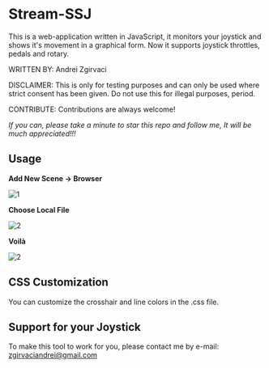 # Stream-SSJ

This is a web-application written in JavaScript, it monitors your joystick and shows it's movement in a graphical form. Now it supports joystick throttles, pedals and rotary.

WRITTEN BY: Andrei Zgirvaci

DISCLAIMER: This is only for testing purposes and can only be used where strict consent has been given. Do not use this for illegal purposes, period.

CONTRIBUTE: Contributions are always welcome!

*If you can, please take a minute to star this repo and follow me, It will be much appreciated!!!*

## Usage

**Add New Scene -> Browser**

![1](http://i.imgur.com/sxvd1Zu.png)
  
**Choose Local File**

![2](http://i.imgur.com/pLC7O1E.png)

**Voilà**

![2](http://i.imgur.com/fyGu31t.png)

## CSS Customization

You can customize the crosshair and line colors in the .css file.

## Support for your Joystick

To make this tool to work for you, please contact me by e-mail: zgirvaciandrei@gmail.com

